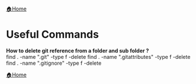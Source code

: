 [:house:Home](https://github.com/debbiswal/Articles)

# Useful Commands

**How to delete git reference from a folder and sub folder ?**  
find . -name ".git" -type f -delete
find . -name ".gitattributes" -type f -delete
find . -name ".gitignore" -type f -delete


[:house:Home](https://github.com/debbiswal/Articles)
